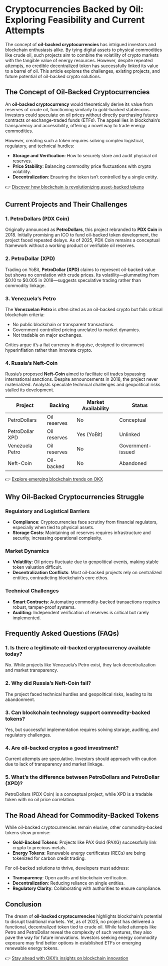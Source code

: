 # Cryptocurrencies Backed by Oil: Exploring Feasibility and Current Attempts  

The concept of **oil-backed cryptocurrencies** has intrigued investors and blockchain enthusiasts alike. By tying digital assets to physical commodities like crude oil, such projects aim to combine the volatility of crypto markets with the tangible value of energy resources. However, despite repeated attempts, no credible decentralized token has successfully linked its value to a barrel of oil. This article explores the challenges, existing projects, and future potential of oil-backed crypto solutions.  

## The Concept of Oil-Backed Cryptocurrencies  

An **oil-backed cryptocurrency** would theoretically derive its value from reserves of crude oil, functioning similarly to gold-backed stablecoins. Investors could speculate on oil prices without directly purchasing futures contracts or exchange-traded funds (ETFs). The appeal lies in blockchain’s transparency and accessibility, offering a novel way to trade energy commodities.  

However, creating such a token requires solving complex logistical, regulatory, and technical hurdles:  
- **Storage and Verification**: How to securely store and audit physical oil reserves.  
- **Price Stability**: Balancing commodity price fluctuations with crypto volatility.  
- **Decentralization**: Ensuring the token isn’t controlled by a single entity.  

👉 [Discover how blockchain is revolutionizing asset-backed tokens](https://bit.ly/okx-bonus)  

## Current Projects and Their Challenges  

### 1. PetroDollars (PDX Coin)  
Originally announced as **PetroDollars**, this project rebranded to **PDX Coin** in 2018. Initially promising an ICO to fund oil-backed token development, the project faced repeated delays. As of 2025, PDX Coin remains a conceptual framework without a working product or verifiable oil reserves.  

### 2. PetroDollar (XPD)  
Trading on YoBit, **PetroDollar (XPD)** claims to represent oil-backed value but shows no correlation with crude prices. Its volatility—plummeting from $0.10 to $0.005 in 2018—suggests speculative trading rather than commodity linkage.  

### 3. Venezuela’s Petro  
The **Venezuelan Petro** is often cited as an oil-backed crypto but fails critical blockchain criteria:  
- No public blockchain or transparent transactions.  
- Government-controlled pricing unrelated to market dynamics.  
- Not tradable on major exchanges.  

Critics argue it’s a fiat currency in disguise, designed to circumvent hyperinflation rather than innovate crypto.  

### 4. Russia’s Neft-Coin  
Russia’s proposed **Neft-Coin** aimed to facilitate oil trades bypassing international sanctions. Despite announcements in 2018, the project never materialized. Analysts speculate technical challenges and geopolitical risks stalled its development.  

| Project         | Backing        | Market Availability | Status       |  
|-----------------|----------------|-----------------------|--------------|  
| PetroDollars    | Oil reserves   | No                    | Conceptual   |  
| PetroDollar XPD | Oil reserves   | Yes (YoBit)           | Unlinked     |  
| Venezuela Petro | Oil reserves   | No                    | Government-issued |  
| Neft-Coin       | Oil-backed     | No                    | Abandoned    |  

👉 [Explore emerging blockchain trends on OKX](https://bit.ly/okx-bonus)  

## Why Oil-Backed Cryptocurrencies Struggle  

### Regulatory and Logistical Barriers  
- **Compliance**: Cryptocurrencies face scrutiny from financial regulators, especially when tied to physical assets.  
- **Storage Costs**: Maintaining oil reserves requires infrastructure and security, increasing operational complexity.  

### Market Dynamics  
- **Volatility**: Oil prices fluctuate due to geopolitical events, making stable token valuation difficult.  
- **Decentralization Conflicts**: Most oil-backed projects rely on centralized entities, contradicting blockchain’s core ethos.  

### Technical Challenges  
- **Smart Contracts**: Automating commodity-backed transactions requires robust, tamper-proof systems.  
- **Auditing**: Independent verification of reserves is critical but rarely implemented.  

## Frequently Asked Questions (FAQs)  

### 1. **Is there a legitimate oil-backed cryptocurrency available today?**  
No. While projects like Venezuela’s Petro exist, they lack decentralization and market transparency.  

### 2. **Why did Russia’s Neft-Coin fail?**  
The project faced technical hurdles and geopolitical risks, leading to its abandonment.  

### 3. **Can blockchain technology support commodity-backed tokens?**  
Yes, but successful implementation requires solving storage, auditing, and regulatory challenges.  

### 4. **Are oil-backed cryptos a good investment?**  
Current attempts are speculative. Investors should approach with caution due to lack of transparency and market linkage.  

### 5. **What’s the difference between PetroDollars and PetroDollar (XPD)?**  
PetroDollars (PDX Coin) is a conceptual project, while XPD is a tradable token with no oil price correlation.  

## The Road Ahead for Commodity-Backed Tokens  

While oil-backed cryptocurrencies remain elusive, other commodity-backed tokens show promise:  
- **Gold-Backed Tokens**: Projects like PAX Gold (PAXG) successfully link crypto to precious metals.  
- **Energy Tokens**: Renewable energy certificates (RECs) are being tokenized for carbon credit trading.  

For oil-backed solutions to thrive, developers must address:  
- **Transparency**: Open audits and blockchain verification.  
- **Decentralization**: Reducing reliance on single entities.  
- **Regulatory Clarity**: Collaborating with authorities to ensure compliance.  

## Conclusion  

The dream of **oil-backed cryptocurrencies** highlights blockchain’s potential to disrupt traditional markets. Yet, as of 2025, no project has delivered a functional, decentralized token tied to crude oil. While failed attempts like Petro and PetroDollar reveal the complexity of such ventures, they also pave the way for future innovations. Investors seeking energy commodity exposure may find better options in established ETFs or emerging renewable energy tokens.  

👉 [Stay ahead with OKX’s insights on blockchain innovation](https://bit.ly/okx-bonus)
